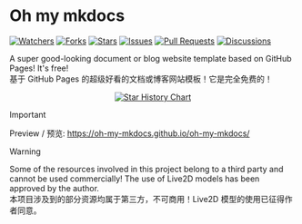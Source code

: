 # Oh my mkdocs

<a href="https://github.com/oh-my-mkdocs/oh-my-mkdocs/watchers"><img alt="Watchers" src="https://img.shields.io/github/watchers/oh-my-mkdocs/oh-my-mkdocs?label=Watchers&logo=github&style=flat" title="Watchers" /></a>
<a href="https://github.com/oh-my-mkdocs/oh-my-mkdocs/forks"><img alt="Forks" src="https://img.shields.io/github/forks/oh-my-mkdocs/oh-my-mkdocs?label=Forks&logo=github&style=flat" title="Forks" /></a>
<a href="https://github.com/oh-my-mkdocs/oh-my-mkdocs/stargazers"><img alt="Stars" src="https://img.shields.io/github/stars/oh-my-mkdocs/oh-my-mkdocs?label=Stars&color=gold&logo=github&style=flat" title="Stars" /></a>
<a href="https://github.com/oh-my-mkdocs/oh-my-mkdocs/issues"><img alt="Issues" src="https://img.shields.io/github/issues/oh-my-mkdocs/oh-my-mkdocs?label=Issues&logo=github" title="Issues" /></a>
<a href="https://github.com/oh-my-mkdocs/oh-my-mkdocs/pulls"><img alt="Pull Requests" src="https://img.shields.io/github/issues-pr/oh-my-mkdocs/oh-my-mkdocs?label=Pull%20Requests&logo=github" title="Pull Requests" /></a>
<a href="https://github.com/oh-my-mkdocs/oh-my-mkdocs/discussions"><img alt="Discussions" src="https://img.shields.io/github/discussions/oh-my-mkdocs/oh-my-mkdocs?label=Discussions&logo=github" title="Discussions" /></a>

A super good-looking document or blog website template based on GitHub Pages! It's free!  
基于 GitHub Pages 的超级好看的文档或博客网站模板！它是完全免费的！

<p align="center">
    <a href="https://star-history.com/#oh-my-mkdocs/oh-my-mkdocs&Date">
        <picture>
            <source media="(prefers-color-scheme: dark)" srcset="https://api.star-history.com/svg?repos=oh-my-mkdocs/oh-my-mkdocs&type=Date&theme=dark" />
            <source media="(prefers-color-scheme: light)" srcset="https://api.star-history.com/svg?repos=oh-my-mkdocs/oh-my-mkdocs&type=Date" />
            <img alt="Star History Chart" src="https://api.star-history.com/svg?repos=oh-my-mkdocs/oh-my-mkdocs&type=Date" />
        </picture>
    </a>
</p>

> [!IMPORTANT]
> Preview / 预览: https://oh-my-mkdocs.github.io/oh-my-mkdocs/

> [!WARNING]  
> Some of the resources involved in this project belong to a third party and cannot be used commercially! The use of Live2D models has been approved by the author.  
> 本项目涉及到的部分资源均属于第三方，不可商用！Live2D 模型的使用已征得作者同意。
